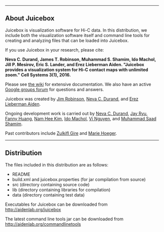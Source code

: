 --------------
About Juicebox
--------------
Juicebox is visualization software for Hi-C data.  In this distribution, we
include both the visualization software itself and command line tools for
creating and analyzing files that can be loaded into Juicebox.

If you use Juicebox in your research, please cite:

**Neva C. Durand, James T. Robinson, Muhammad S. Shamim, Ido Machol, Jill P. Mesirov, Eric S. Lander, and Erez Lieberman Aiden. "Juicebox provides a visualization system for Hi-C contact maps with unlimited zoom." Cell Systems 3(1), 2016.**

Please see [the wiki](https://github.com/theaidenlab/juicebox/wiki) for extensive documentation. We also have an active <a href="https://groups.google.com/forum/#!forum/3d-genomics">
Google groups forum</a> for questions and answers.

Juicebox was created by
<a href="https://github.com/jrobinso">Jim Robinson</a>,
<a href="https://github.com/nchernia">Neva C. Durand</a>, and
<a href="http://www.erez.com/">Erez Lieberman Aiden</a>.

Ongoing development work is carried out by
<a href="https://github.com/nchernia">Neva C. Durand</a>,
<a href="https://github.com/bluejay9676">Jay Ryu</a>,
<a href="https://github.com/asddf123789">Fanny Huang</a>,
<a href="https://github.com/mikeehman">Nam Hee Kim</a>,
<a href="https://github.com/imachol">Ido Machol</a>,
<a href="https://github.com/nguyenkvi">Vi Nguyen</a>,
and <a href="https://github.com/sa501428">Muhammad Saad Shamim</a>.

Past contributors include
<a href="https://github.com/zgire">Zulkifl Gire</a> and
<a href="https://github.com/mhoeger">Marie Hoeger</a>.


------------
Distribution
------------
The files included in this distribution are as follows:
* README
* build.xml and juicebox.properties (for jar compilation from source)
* src (directory containing source code)
* lib (directory containing libraries for compilation)
* data (directory containing test data)

Executables for Juicebox can be downloaded from http://aidenlab.org/juicebox

The latest command line tools jar can be downloaded from http://aidenlab.org/commandlinetools
